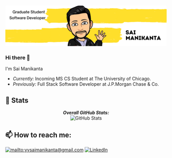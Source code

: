 ![Sai Manikanta Banner Image](./banner.png)
### Hi there 👋

I'm Sai Manikanta 
- <i>Currently:</i> Incoming MS CS Student at The University of Chicago. 
- <i>Previously:</i> Full Stack Software Developer at J.P.Morgan Chase & Co.

<h2>👀 Stats</h2>

<div>
  <p align="center">
  <b><em>Overall GitHub Stats:</em></b> <br/>
    <img src="https://github-readme-streak-stats.herokuapp.com/?user=Manikanta2498" alt="GitHub Stats" /> <br/>
  </p>
</div>

<h2>📫 How to reach me:</h2>

<a href="mailto:yvsaimanikanta@gmail.com">![mailto:yvsaimanikanta@gmail.com](https://img.shields.io/badge/Gmail-D14836?style=for-the-badge&logo=gmail&logoColor=white)</a> <a href="https://www.linkedin.com/in/yvsmanikanta/">![LinkedIn](https://img.shields.io/badge/LinkedIn-0077B5?style=for-the-badge&logo=linkedin&logoColor=white)</a>
<!--
**Manikanta2498/Manikanta2498** is a ✨ _special_ ✨ repository because its `README.md` (this file) appears on your GitHub profile.

Here are some ideas to get you started:

- 🔭 I’m currently working on ...
- 🌱 I’m currently learning ...
- 👯 I’m looking to collaborate on ...
- 🤔 I’m looking for help with ...
- 💬 Ask me about ...
- 📫 How to reach me: ...
- 😄 Pronouns: ...
- ⚡ Fun fact: ...
-->
